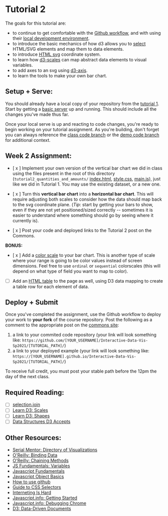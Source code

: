 # Tutorial 2

The goals for this tutorial are:

- to continue to get comfortable with the [Github workflow](../tutorial1_getting_started/2_GIT_SETUP.md), and with using their [local development environment](../tutorial1_getting_started/3_BASIC_SERVER.md).
- to introduce the basic mechanics of how d3 allows you to [select](https://github.com/d3/d3-selection) HTML/SVG elements and map them to data elements.
- to introduce [HTML svg](https://developer.mozilla.org/en-US/docs/Web/SVG/Element/svg) coordinate system.
- to learn how [d3-scales](https://github.com/d3/d3-scale) can map abstract data elements to visual variables.
- to add axes to an svg using [d3-axis](https://github.com/d3/d3-axis).
- to learn the tools to make your own bar chart.

## Setup + Serve:

You should already have a local copy of your repository from the [tutorial 1](../tutorial1_getting_started/README.md). Start by getting a [basic server](../tutorial1_getting_started/3_BASIC_SERVER.md) up and running. This should include all the changes you've made thus far.

Once your local serve is up and reacting to code changes, you're ready to begin working on your tutorial assignment.
As you're building, don't forget you can always reference the [class code branch](https://github.com/InteractiveDataVis/Interactive-Data-Vis-Sp2021/tree/class/) or the [demo code branch](https://github.com/InteractiveDataVis/Interactive-Data-Vis-Sp2021/tree/demo/) for additional context.

## Week 2 Assignment:

- [ x ] Implement your own version of the vertical bar chart we did in class using the files present in the root of this directory (`tutorial2_quantities_and_amounts/` [index.html](index.html), [style.css](style.css), [main.js](main.js)), just like we did in Tutorial 1. You may use the existing dataset, or a new one.

- [ x ] Turn this **vertical bar chart** into a **horizontal bar chart**. This will require adjusting both scales to consider how the data should map back to the svg coordinate plane. (_Tip_: start by getting your bars to show, even if they are not yet positioned/sized correctly -- sometimes it is easier to understand where something should go by seeing where it currently is).

- [ x ] Post your code and deployed links to the Tutorial 2 post on the Commons.

**BONUS:**

- [ x ] Add a [color scale](https://github.com/d3/d3-scale-chromatic) to your bar chart. This is another type of scale where your range is going to be color values instead of screen dimensions. Feel free to use `ordinal` or `sequential` colorscales (this will depend on what type of field you want to map to color).
- [ ] Add an [HTML table](https://developer.mozilla.org/en-US/docs/Web/HTML/Element/table) to the page as well, using D3 data mapping to create a table row for each element of data.

## Deploy + Submit

Once you've completed the assignment, use the Github workflow to deploy your work to **your fork** of the course repository. Post the following as a comment to the appropriate post on the [commons site](https://interactivedatavis2021.commons.gc.cuny.edu/):
1. a link to your commited code repository (your link will look something like: `https://github.com/[YOUR_USERNAME]/Interactive-Data-Vis-Sp2021/[TUTORIAL_PATH]/`)
2. a link to your deployed example (your link will look something like: `https://[YOUR_USERNAME].github.io/Interactive-Data-Vis-Sp2021/[TUTORIAL_PATH]/`)

To receive full credit, you must post your stable path before the 12pm the day of the next class.

## Required Reading:

- [ ] [selection.join](https://observablehq.com/@d3/selection-join)
- [ ] [Learn D3: Scales](https://observablehq.com/@d3/learn-d3-scales?collection=@d3/learn-d3)
- [ ] [Learn D3: Shapes](https://observablehq.com/@d3/learn-d3-shapes?collection=@d3/learn-d3)
- [ ] [Data Structures D3 Accepts](https://www.dashingd3js.com/data-structures-d3js-accepts)

## Other Resources:

- [Serial Mentor: Directory of Visualizations](https://serialmentor.com/dataviz/directory-of-visualizations.html)
- [O'Reilly: Binding Data](https://alignedleft.com/tutorials/d3/binding-data)
- [O'Reilly: Chaining Methods](https://alignedleft.com/tutorials/d3/chaining-methods)
- [JS Fundamentals: Variables](https://javascript.info/variables)
- [Javascript Fundamentals](https://javascript.info/first-steps)
- [Javascript Object Basics](https://developer.mozilla.org/en-US/docs/Learn/JavaScript/Objects/Basics)
- [How to use github](https://git-scm.com/book/en/v2)
- [Guide to CSS Selectors](https://developer.mozilla.org/en-US/docs/Learn/CSS/Building_blocks/Selectors)
- [Interneting Is Hard](https://www.internetingishard.com/html-and-css/)
- [Javascript.info: Getting Started](https://javascript.info/getting-started)
- [Javascript.info: Debugging Chrome](https://javascript.info/debugging-chrome)
- [D3: Data-Driven Documents](http://vis.stanford.edu/files/2011-D3-InfoVis.pdf)
